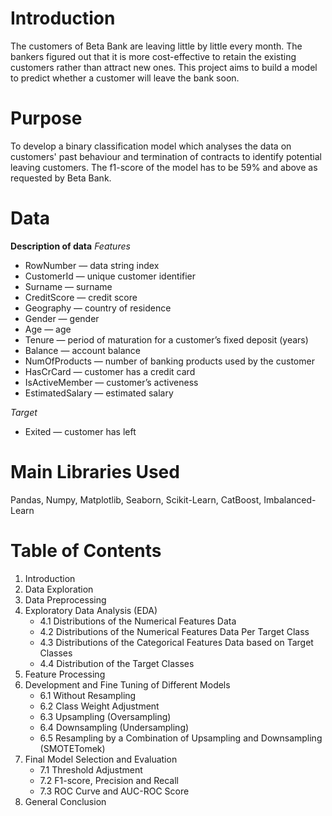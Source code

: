 # Introduction
The customers of Beta Bank are leaving little by little every month. The bankers figured out that it is more cost-effective to retain the existing customers rather than attract new ones. This project aims to build a model to predict whether a customer will leave the bank soon.

# Purpose
To develop a binary classification model which analyses the data on customers' past behaviour and termination of contracts to identify potential leaving customers. The f1-score of the model has to be 59% and above as requested by Beta Bank.

# Data
**Description of data**
*Features*
- RowNumber — data string index
- CustomerId — unique customer identifier
- Surname — surname
- CreditScore — credit score
- Geography — country of residence
- Gender — gender
- Age — age
- Tenure — period of maturation for a customer’s fixed deposit (years)
- Balance — account balance
- NumOfProducts — number of banking products used by the customer
- HasCrCard — customer has a credit card
- IsActiveMember — customer’s activeness
- EstimatedSalary — estimated salary

*Target*
- Exited — сustomer has left

# Main Libraries Used
Pandas, Numpy, Matplotlib, Seaborn, Scikit-Learn, CatBoost, Imbalanced-Learn

# Table of Contents
1. Introduction
2. Data Exploration
3. Data Preprocessing
4. Exploratory Data Analysis (EDA)
   - 4.1 Distributions of the Numerical Features Data
   - 4.2 Distributions of the Numerical Features Data Per Target Class
   - 4.3 Distributions of the Categorical Features Data based on Target Classes
   - 4.4 Distribution of the Target Classes
5. Feature Processing
6. Development and Fine Tuning of Different Models
   - 6.1 Without Resampling
   - 6.2 Class Weight Adjustment
   - 6.3 Upsampling (Oversampling)
   - 6.4 Downsampling (Undersampling)
   - 6.5 Resampling by a Combination of Upsampling and Downsampling (SMOTETomek)
7. Final Model Selection and Evaluation
   - 7.1 Threshold Adjustment
   - 7.2 F1-score, Precision and Recall
   - 7.3 ROC Curve and AUC-ROC Score
8. General Conclusion 
